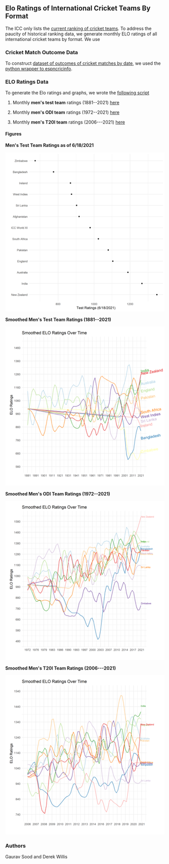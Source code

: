 ## Elo Ratings of International Cricket Teams By Format

The ICC only lists the [current ranking of cricket teams](https://www.icc-cricket.com/rankings/mens/team-rankings/odi). To address the paucity of historical ranking data, we generate monthly ELO ratings of all international cricket teams by format. We use

### Cricket Match Outcome Data

To construct [dataset of outcomes of cricket matches by date](data/cricket_matches.csv), we used the [python wrapper to espncricinfo](https://github.com/outside-edge/python-espncricinfo).

### ELO Ratings Data

To generate the Elo ratings and graphs, we wrote the [following script](scripts/elo.R)

1. Monthly **men's test team** ratings (1881--2021) [here](data/test_ratings_1881_2021.csv)

2. Monthly **men's ODI team** ratings (1972--2021) [here](data/odi_ratings_1972_2021.csv)

3. Monthly **men's T20I team** ratings (2006---2021) [here](data/t20i_ratings_2006_2021.csv)

#### Figures

**Men's Test Team Ratings as of 6/18/2021**

![Men's Test ratings as of 6/18/2021](figs/test_ratings_2021-06-18.png)

**Smoothed Men's Test Team Ratings (1881--2021)**

![Men's Test ratings over time](figs/test_ratings_1881_2021.png)

**Smoothed Men's ODI Team Ratings (1972--2021)**

![Men's ODI ratings over time](figs/odi_ratings_1972_2021.png)

**Smoothed Men's T20I Team Ratings (2006---2021)**

![Men's T20I ratings over time](figs/t20i_ratings_2006_2021.png)

### Authors

Gaurav Sood and Derek Willis

